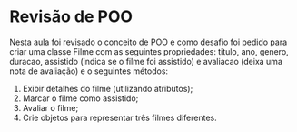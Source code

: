 # Revisão de POO

Nesta aula foi revisado o conceito de POO e como desafio foi pedido para criar uma classe Filme com as seguintes propriedades: titulo, ano, genero, duracao, assistido (indica se o filme foi assistido) e avaliacao (deixa uma nota de avaliação) e o seguintes métodos:
1. Exibir detalhes do filme (utilizando atributos); 
2. Marcar o filme como assistido;
3. Avaliar o filme;
4. Crie objetos para representar três filmes diferentes.